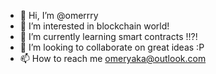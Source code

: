 - 👋 Hi, I’m @omerrry
- 👀 I’m interested in blockchain world!
- 🌱 I’m currently learning smart contracts !!?!
- 💞️ I’m looking to collaborate on great ideas :P
- 📫 How to reach me omeryaka@outlook.com


